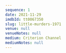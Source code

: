 ```yaml
---
sequence: 1
date: 2021-11-29
imdbId: tt0067350
slug: little-murders-1971
venue: null
venueNotes: null
medium: Criterion Channel
mediumNotes: null
---
```


